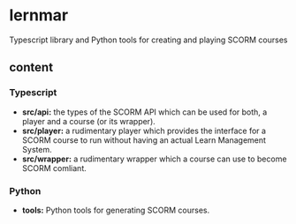 # lernmar
Typescript library and Python tools for creating and playing SCORM courses

## content

### Typescript

- **src/api:** the types of the SCORM API which can be used for both, a player and a course (or its wrapper).
- **src/player:** a rudimentary player which provides the interface for a SCORM course to run without having an actual Learn Management System.
- **src/wrapper:** a rudimentary wrapper which a course can use to become SCORM comliant.

### Python

- **tools:** Python tools for generating SCORM courses.
